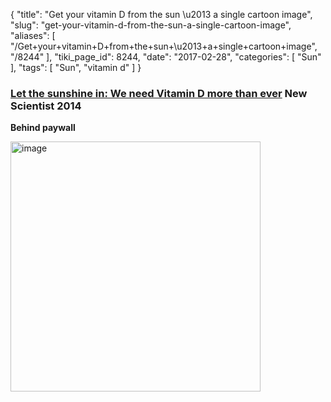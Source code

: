 {
    "title": "Get your vitamin D from the sun \u2013 a single cartoon image",
    "slug": "get-your-vitamin-d-from-the-sun-a-single-cartoon-image",
    "aliases": [
        "/Get+your+vitamin+D+from+the+sun+\u2013+a+single+cartoon+image",
        "/8244"
    ],
    "tiki_page_id": 8244,
    "date": "2017-02-28",
    "categories": [
        "Sun"
    ],
    "tags": [
        "Sun",
        "vitamin d"
    ]
}


### [Let the sunshine in: We need Vitamin D more than ever](https://www.newscientist.com/article/mg22329810-500-let-the-sunshine-in-we-need-vitamin-d-more-than-ever/%20) New Scientist 2014

 **Behind paywall** 

<img src="https://d378j1rmrlek7x.cloudfront.net/attachments/jpeg/drink-in-your-vitamin-d-from-the-sun.jpg" alt="image" width="400">